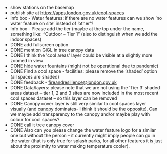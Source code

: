 - show stations on the basemap
- publish site at https://apps.london.gov.uk/cool-spaces
- Info box - Water features: if there are no water features can we show ‘no water feature on site’ instead of ‘other’?
- Info box - Please add the tier (maybe at the top under the name, something like: “Outdoor – Tier 1” (also to distinguish when we add the indoor spaces)
- DONE add fullscreen option
- DONE mention GiGL in tree canopy data
- DONE I think the 'cool areas' layer could be visible at a slightly more zoomed in view
- DONE hide water fountains (might not be operational due to pandemic)
- DONE Find a cool space - facilities: please remove the ‘shaded’ option (all spaces are shaded)
- DONE feedback - fireandresilience@london.gov.uk
- DONE Data/layers: please note that we are not using the ‘Tier 3’ shaded areas dataset – tier 1, 2 and 3 sites are now included in the most recent cool spaces dataset – so this layer can be removed
- DONE Canopy cover layer is still very similar to cool spaces layer visually (and canopy dominates- I think it should be the opposite). Can we maybe add transparency to the canopy and/or maybe play with colour for cool spaces?
- DONE call it tree canopy cover
- DONE Also can you please change the water feature logo for a similar one but without the person – it currently might imply people can go in the water (that is only true for splash parks, for all other features it is just about the proximity to water making temperature cooler).
